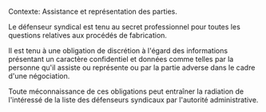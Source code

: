 Contexte: Assistance et représentation des parties.

Le défenseur syndical est tenu au secret professionnel pour toutes les questions relatives aux procédés de fabrication.

Il est tenu à une obligation de discrétion à l'égard des informations présentant un caractère confidentiel et données comme telles par la personne qu'il assiste ou représente ou par la partie adverse dans le cadre d'une négociation.

Toute méconnaissance de ces obligations peut entraîner la radiation de l'intéressé de la liste des défenseurs syndicaux par l'autorité administrative.